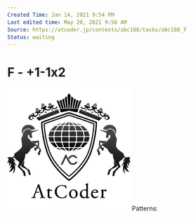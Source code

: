 ```yaml
---
Created Time: Jan 14, 2021 9:54 PM
Last edited time: May 20, 2021 9:56 AM
Source: https://atcoder.jp/contests/abc188/tasks/abc188_f
Status: waiting
---
```


# F - +1-1x2

![atcoder.png](F%20-%20+1-1x2%204e9595fb4eff47b8893bd5bf03808eb4/atcoder.png)
Patterns: 